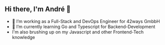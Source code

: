 ## Hi there, I'm André 👋

<!--
**andrewolfram/andrewolfram** is a ✨ _special_ ✨ repository because its `README.md` (this file) appears on your GitHub profile.

Here are some ideas to get you started:
-->
- 🔭 I’m working as a Full-Stack and DevOps Engineer for 42ways GmbbH
- 🌱 I’m currently learning Go and Typescript for Backend-Development
- I'm also brushing up on my Javascript and other Frontend-Tech knowledge


